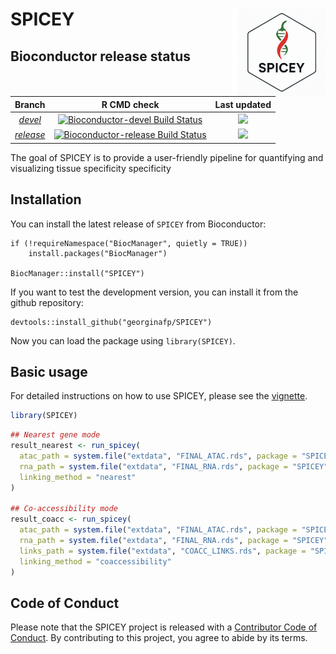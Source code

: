 # SPICEY <img src="man/figures/logo_spicey.png" width="140px" height="140px" align="right" style="padding-left:10px;background-color:white;" />

<!-- badges: start -->
<!-- badges: end -->

## Bioconductor release status

|      Branch      |    R CMD check   | Last updated |
|:----------------:|:----------------:|:------------:|
| [_devel_](http://bioconductor.org/packages/devel/bioc/html/SPICEY.html) | [![Bioconductor-devel Build Status](http://bioconductor.org/shields/build/devel/bioc/SPICEY.svg)](http://bioconductor.org/checkResults/devel/bioc-LATEST/SPICEY) | ![](http://bioconductor.org/shields/lastcommit/devel/bioc/SPICEY.svg) |
| [_release_](http://bioconductor.org/packages/release/bioc/html/SPICEY.html) | [![Bioconductor-release Build Status](http://bioconductor.org/shields/build/release/bioc/SPICEY.svg)](http://bioconductor.org/checkResults/release/bioc-LATEST/SPICEY) | ![](http://bioconductor.org/shields/lastcommit/release/bioc/SPICEY.svg) |

The goal of SPICEY is to provide a user-friendly pipeline for quantifying and visualizing tissue specificity specificity

## Installation

You can install the latest release of `SPICEY` from Bioconductor:

    if (!requireNamespace("BiocManager", quietly = TRUE))
        install.packages("BiocManager")
    
    BiocManager::install("SPICEY")


If you want to test the development version, you can install it from the github repository:

    devtools::install_github("georginafp/SPICEY")

Now you can load the package using `library(SPICEY)`.

## Basic usage

For detailed instructions on how to use SPICEY, please see the [vignette](https://georginafp.github.io/SPICEY/articles/SPICEY.html).

``` r
library(SPICEY)
```

``` r
## Nearest gene mode
result_nearest <- run_spicey(
  atac_path = system.file("extdata", "FINAL_ATAC.rds", package = "SPICEY"),
  rna_path = system.file("extdata", "FINAL_RNA.rds", package = "SPICEY"),
  linking_method = "nearest"
)

## Co-accessibility mode
result_coacc <- run_spicey(
  atac_path = system.file("extdata", "FINAL_ATAC.rds", package = "SPICEY"),
  rna_path = system.file("extdata", "FINAL_RNA.rds", package = "SPICEY"),
  links_path = system.file("extdata", "COACC_LINKS.rds", package = "SPICEY"),
  linking_method = "coaccessibility"
)

```

## Code of Conduct

Please note that the SPICEY project is released with a [Contributor
Code of
Conduct](https://contributor-covenant.org/version/2/0/CODE_OF_CONDUCT.html).
By contributing to this project, you agree to abide by its terms.
